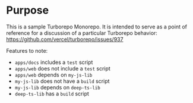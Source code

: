 # Purpose

This is a sample Turborepo Monorepo. It is intended to serve as a point of reference
for a discussion of a particular Turborepo behavior: https://github.com/vercel/turborepo/issues/937

Features to note:

- `apps/docs` includes a `test` script
- `apps/web` does not include a `test` script
- `apps/web` depends on `my-js-lib`
- `my-js-lib` does not have a `build` script
- `my-js-lib` depends on `deep-ts-lib`
- `deep-ts-lib` has a `build` script
